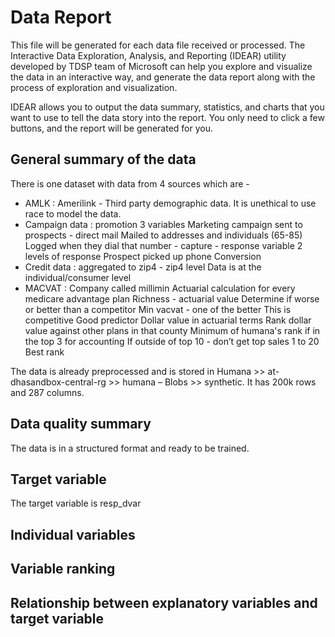 # Data Report
This file will be generated for each data file received or processed. The Interactive Data Exploration, Analysis, and Reporting (IDEAR) utility developed by TDSP team of Microsoft can help you explore and visualize the data in an interactive way, and generate the data report along with the process of exploration and visualization. 

IDEAR allows you to output the data summary, statistics, and charts that you want to use to tell the data story into the report. You only need to click a few buttons, and the report will be generated for you. 

## General summary of the data
There is one dataset with data from 4 sources which are - 
* AMLK : Amerilink - Third party demographic data. It is unethical to use race to model the data.
* Campaign data : promotion
	3 variables
	Marketing campaign sent to prospects - direct mail
	Mailed to addresses and individuals (65-85)
	Logged when they dial that number - capture - response variable
	2 levels of response
	Prospect picked up phone
	Conversion
* Credit data : aggregated to zip4 - zip4 level
	Data is at the individual/consumer level
* MACVAT :
	Company called millimin
	Actuarial calculation for every medicare advantage plan
	Richness - actuarial value
	Determine if worse or better than a competitor
	Min vacvat - one of the better
	This is competitive
	Good predictor
	Dollar value in actuarial terms
	Rank dollar value against other plans in that county
	Minimum of humana's rank
 if in the top 3 for accounting
	If outside of top 10 - don’t get top sales
	1 to 20
	Best rank
  
 The data is already preprocessed and is stored in Humana >> at-dhasandbox-central-rg >> humana – Blobs >> synthetic. It has 200k rows and 287 columns.

## Data quality summary

The data is in a structured format and ready to be trained.

## Target variable

The target variable is resp_dvar

## Individual variables


## Variable ranking

## Relationship between explanatory variables and target variable


